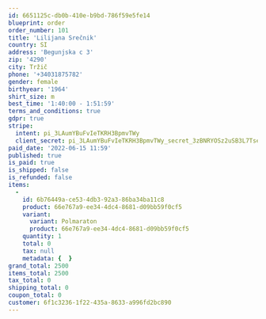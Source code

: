 ```yaml
---
id: 6651125c-db0b-410e-b9bd-786f59e5fe14
blueprint: order
order_number: 101
title: 'Lilijana Srečnik'
country: SI
address: 'Begunjska c 3'
zip: '4290'
city: Tržič
phone: '+34031875782'
gender: female
birthyear: '1964'
shirt_size: m
best_time: '1:40:00 - 1:51:59'
terms_and_conditions: true
gdpr: true
stripe:
  intent: pi_3LAumYBuFvIeTKRH3BpmvTWy
  client_secret: pi_3LAumYBuFvIeTKRH3BpmvTWy_secret_3zBNRYOSz2uSB3L7TselLfrDV
paid_date: '2022-06-15 11:59'
published: true
is_paid: true
is_shipped: false
is_refunded: false
items:
  -
    id: 6b76449a-ce53-4db3-92a3-86ba34ba11c8
    product: 66e767a9-ee34-4dc4-8681-d09bb59f0cf5
    variant:
      variant: Polmaraton
      product: 66e767a9-ee34-4dc4-8681-d09bb59f0cf5
    quantity: 1
    total: 0
    tax: null
    metadata: {  }
grand_total: 2500
items_total: 2500
tax_total: 0
shipping_total: 0
coupon_total: 0
customer: 6f1c3236-1f22-435a-8633-a996fd2bc890
---
```

